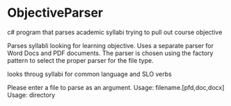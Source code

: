 # ObjectiveParser
c# program that parses academic syllabi trying to pull out course objective

Parses syllabli looking for learning objective. Uses a separate parser for Word Docs and PDF documents. The parser is chosen using the factory pattern to select the proper parser for the file type.

looks throug syllabi for common language and SLO verbs

Please enter a file to parse as an argument.
Usage: filename.[pfd,doc,docx]
Usage: directory
